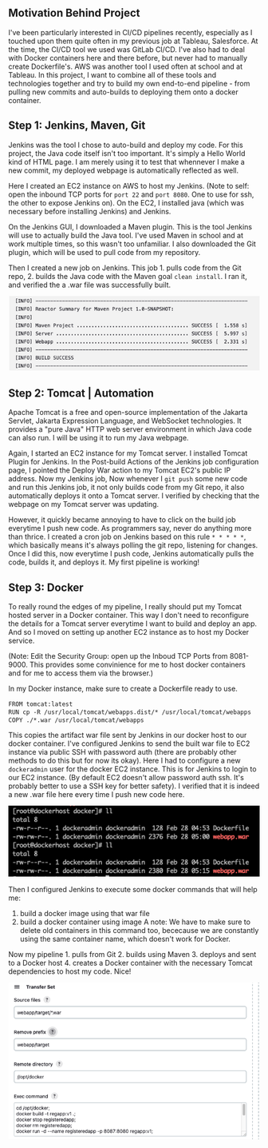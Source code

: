 ## Motivation Behind Project
I've been particularly interested in CI/CD pipelines recently, especially as I touched upon them quite often in my previous job at Tableau, Salesforce. At the time, the CI/CD tool we used was GitLab CI/CD. I've also had to deal with Docker containers here and there before, but never had to manually create Dockerfile's. AWS was another tool I used often at school and at Tableau. In this project, I want to combine all of these tools and technologies together and try to build my own end-to-end pipeline - from pulling new commits and auto-builds to deploying them onto a docker container. 

## Step 1: Jenkins, Maven, Git
Jenkins was the tool I chose to auto-build and deploy my code. For this project, the Java code itself isn't too important. It's simply a Hello World kind of HTML page. I am merely using it to test that whennever I make a new commit, my deployed webpage is automatically reflected as well.

Here I created an EC2 instance on AWS to host my Jenkins. (Note to self: open the inbound TCP ports for `port 22` and `port 8080`. One to use for ssh, the other to expose Jenkins on). On the EC2, I installed java (which was necessary before installing Jenkins) and Jenkins. 

On the Jenkins GUI, I downloaded a Maven plugin. This is the tool Jenkins will use to actually build the Java tool. I've used Maven in school and at work multiple times, so this wasn't too unfamiliar. I also downloaded the Git plugin, which will be used to pull code from my repository.

Then I created a new job on Jenkins. This job 1. pulls code from the Git repo, 2. builds the Java code with the Maven goal `clean install`. I ran it, and verified the a .war file was successfully built.

![alt text](/images/jenkins-build.png)
## Step 2: Tomcat | Automation
Apache Tomcat is a free and open-source implementation of the Jakarta Servlet, Jakarta Expression Language, and WebSocket technologies. It provides a "pure Java" HTTP web server environment in which Java code can also run. I will be using it to run my Java webpage.

Again, I started an EC2 instance for my Tomcat server. I installed Tomcat Plugin for Jenkins. In the Post-build Actions of the Jenkins job configuration page, I pointed the Deploy War action to my Tomcat EC2's public IP address. Now my Jenkins job,  Now whenever I `git push` some new code and run this Jenkins job, it not only builds code from my Git repo, it also automatically deploys it onto a Tomcat server. I verified by checking that the webpage on my Tomcat server was updating.

However, it quickly became annoying to have to click on the build job everytime I push new code. As programmers say, never do anything more than thrice. I created a cron job on Jenkins based on this rule
`* * * * *`, which basically means it's always polling the git repo, listening for changes. Once I did this, now everytime I push code, Jenkins automatically pulls the code, builds it, and deploys it. My first pipeline is working!

## Step 3: Docker
To really round the edges of my pipeline, I really should put my Tomcat hosted server in a Docker container. This way I don't need to reconfigure the details for a Tomcat server everytime I want to build and deploy an app. And so I moved on setting up another EC2 instance as to host my Docker service.

(Note: Edit the Security Group: open up the Inboud TCP Ports from 8081-9000. This provides some convinience for me to host docker containers and for me to access them via the browser.)

In my Docker instance, make sure to create a Dockerfile ready to use. 
```
FROM tomcat:latest
RUN cp -R /usr/local/tomcat/webapps.dist/* /usr/local/tomcat/webapps
COPY ./*.war /usr/local/tomcat/webapps
```

This copies the artifact war file sent by Jenkins in our docker host to our docker container. I've configured Jenkins to send the built war file to EC2 instance via public SSH with password auth (there are probably other methods to do this but for now its okay). Here I had to configure a new `dockeradmin` user for the docker EC2 instance. This is for Jenkins to login to our EC2 instance. (By default EC2 doesn't allow password auth ssh. It's probably better to use a SSH key for better safety). I verified that it is indeed a new .war file here every time I push new code here.

![alt text](/images/docker-new-war.png)

Then I configured Jenkins to execute some docker commands that will help me:
1. build a docker image using that war file
2. build a docker container using image
A note: We have to make sure to delete old containers in this command too, bececause we are constantly using the same container name, which doesn't work for Docker.

Now my pipeline 1. pulls from Git 2. builds using Maven 3. deploys and sent to a Docker host 4. creates a Docker container with the necessary Tomcat dependencies to host my code. Nice! 

![alt text](/images/jenkins-docker-cmds.png)




